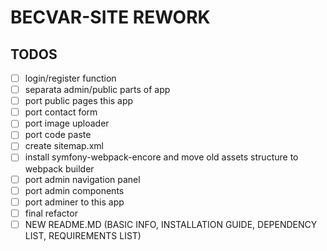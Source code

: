 # BECVAR-SITE REWORK

## TODOS
- [ ] login/register function
- [ ] separata admin/public parts of app
- [ ] port public pages this app
- [ ] port contact form
- [ ] port image uploader
- [ ] port code paste
- [ ] create sitemap.xml
- [ ] install symfony-webpack-encore and move old assets structure to webpack builder
- [ ] port admin navigation panel
- [ ] port admin components
- [ ] port adminer to this app
- [ ] final refactor
- [ ] NEW README.MD (BASIC INFO, INSTALLATION GUIDE, DEPENDENCY LIST, REQUIREMENTS LIST)
